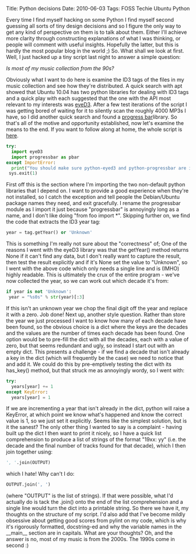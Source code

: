 Title: Python decisions
Date: 2010-06-03
Tags: FOSS Techie Ubuntu Python

Every time I find myself hacking on some Python I find myself second guessing all sorts of tiny design decisions and so I figure the only way to get any kind of perspective on them is to talk about them. Either I'll achieve more clarity through constructing explanations of what I was thinking, or people will comment with useful insights. Hopefully the latter, but this is hardly the most popular blog in the world ;)
So. What shall we look at first. Well, I just hacked up a tiny script last night to answer a simple question:

*Is most of my music collection from the 90s?*

Obviously what I want to do here is examine the ID3 tags of the files in my music collection and see how they're distributed. A quick search with apt showed that Ubuntu 10.04 has two python libraries for dealing with ID3 tags and a quick play with each suggested that the one with the API most relevant to my interests was [eyeD3](apt:python-eyed3 "Install eyeD3"). After a few test iterations of the script I was getting bored of waiting for it to silently scan the roughly 4000 MP3s I have, so I did another quick search and found a [progress bar](apt:python-progressbar "Install progressbar")library.
So that's all of the motive and opportunity established, now let's examine the means to the end. If you want to follow along at home, the whole script is [here](/wp-content/uploads/2010/06/musicdecades.py_.txt "musicdecades.py.txt").

```python
try:
  import eyeD3
  import progressbar as pbar
except ImportError:
  print("You should make sure python-eyed3 and python-progressbar are installed")
 sys.exit(1)
```

First off this is the section where I'm importing the two non-default python libraries that I depend on. I want to provide a good experience when they're not installed, so I catch the exception and tell people the Debian/Ubuntu package names they need, and exit gracefully. I rename the progressbar module as I import it just because "progressbar" is annoyingly long as a name, and I don't like doing "from foo import \*".
Skipping further on, we find the code that extracts the ID3 year tag:

```python
year = tag.getYear() or 'Unknown'
```

This is something I'm really not sure about the "correctness" of; One of the reasons I went with the eyeD3 library was that the getYear() method returns None if it can't find any data, but I don't really want to capture the result, then test the result explicitly and if it's None set the value to "Unknown", so I went with the above code which only needs a single line and is (IMHO) highly readable.
This is ultimately the crux of the entire program - we've now collected the year, so we can work out which decade it's from:

```python
if year is not 'Unknown':
 year = "%s0s" % str(year)[:3]
```

If this isn't an unknown year we chop the final digit off the year and replace it with a zero. Job done!
Next up, another style question. Rather than store the year we just processed I want to know how many of each decade have been found, so the obvious choice is a dict where the keys are the decades and the values are the number of times each decade has been found. One option would be to pre-fill the dict with all the decades, each with a value of zero, but that seems redundant and ugly, so instead I start out with an empty dict. This presents a challenge - if we find a decade that isn't already a key in the dict (which will frequently be the case) we need to notice that and add it. We could do this by pre-emptively testing the dict with its has\_key() method, but that struck me as annoyingly wordy, so I went with:

```python
try:
  years[year] += 1
except KeyError:
  years[year] = 1
```

If we are incrementing a year that isn't already in the dict, python will raise a KeyError, at which point we know what's happened and know the correct value is 1, so we just set it explicitly. Seems like the simplest solution, but is it the sanest?
The only other thing I wanted to say is a complaint - having built up the dict I then want to print it nicely, so I have a quick list comprehension to produce a list of strings of the format "19xx: yy" (i.e. the decade and the final number of tracks found for that decade), which I then join together using:

```python
', '.join(OUTPUT)
```

which I hate! Why can't I do:

```python
OUTPUT.join(', ')
```

(where "OUTPUT" is the list of strings). If that were possible, what I'd actually do is tack the .join() onto the end of the list comprehension and a single line would turn the dict into a printable string.
So there we have it, my thoughts on the structure of my script. I'd also add that I've become mildly obsessive about getting good scores from pylint on my code, which is why it's rigorously formatted, docstring-ed and why the variable names in the \_\_main\_\_ section are in capitals.
What are your thoughts?
Oh, and the answer is no, most of my music is from the 2000s. The 1990s come in second :)
